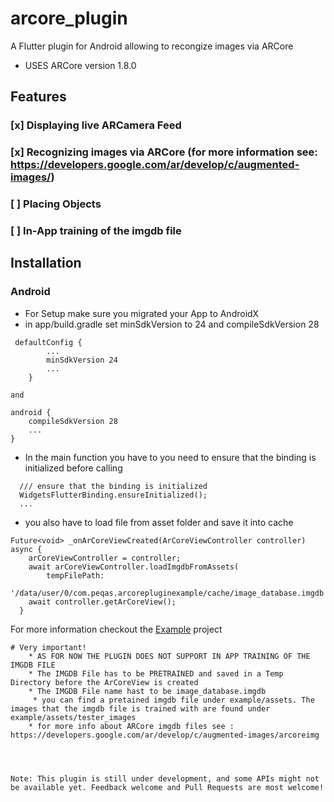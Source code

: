 # arcore_plugin

A Flutter plugin for Android allowing to recongize images via ARCore 
* USES ARCore version 1.8.0

## Features 
 ### [x] Displaying live ARCamera Feed 
 ### [x] Recognizing images via ARCore (for more information see: https://developers.google.com/ar/develop/c/augmented-images/)
 ### [ ] Placing Objects
 ### [ ] In-App training of the imgdb file 



## Installation 

### Android 
* For Setup make sure you migrated your App to AndroidX 
* in app/build.gradle set minSdkVersion to 24 and compileSdkVersion 28 

```
 defaultConfig {
        ...     
        minSdkVersion 24
        ...
    }
```
    and
```
android {
    compileSdkVersion 28
    ...
}
```


- In the main function you have to you need to ensure that the binding is initialized before calling 

```
  /// ensure that the binding is initialized 
  WidgetsFlutterBinding.ensureInitialized();
  ...
```
- you also have to load file from asset folder and save it into cache 
```
Future<void> _onArCoreViewCreated(ArCoreViewController controller) async {
    arCoreViewController = controller;
    await arCoreViewController.loadImgdbFromAssets(
        tempFilePath:
            '/data/user/0/com.peqas.arcorepluginexample/cache/image_database.imgdb');
    await controller.getArCoreView();
  }
```

For more information checkout the [Example](https://github.com/khalithartmann/flutter_arcore_plugin/tree/master/example) project

``` 
# Very important! 
    * AS FOR NOW THE PLUGIN DOES NOT SUPPORT IN APP TRAINING OF THE IMGDB FILE
    * The IMGDB File has to be PRETRAINED and saved in a Temp Directory before the ArCoreView is created 
    * The IMGDB File name hast to be image_database.imgdb
     * you can find a pretained imgdb file under example/assets. The images that the imgdb file is trained with are found under example/assets/tester_images
    * for more info about ARCore imgdb files see : https://developers.google.com/ar/develop/c/augmented-images/arcoreimg
   



Note: This plugin is still under development, and some APIs might not be available yet. Feedback welcome and Pull Requests are most welcome! 



